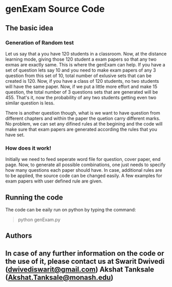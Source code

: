 # genExam Source Code
## The basic idea
### Generation of Random test

Let us say that a you have 120 students in a classroom. Now, at the distance learning mode, giving those 120 student a exam papers so that any two exmas are exactly same. This is where the genExam can help. If you have a set of question lets say 10 and you need to make exam papers of any 3 question from this set of 10, total number of exlusive sets that can be created is 120. Now, if you have a class of 120 students, no two students will have the same paper. Now, if we put a little more effort and make 15 question, the total number of 3 questions sets that are generated will be 455. That's it, now the probability of any two students getting even two similar question is less. 

There is another question though, what is we want to have question from different chapters and within the paper the quetion carry different marks. No problem, we can set any difined rules at the begining and the code will make sure that exam papers are generated according the rules that you have set.

### How does it work!

Initially we need to feed seperate word file for question, cover paper, end page. Now, to generate all possible combinations, one just needs to specify how many questions each paper should have. In case, additional rules are to be applied, the source code can be changed easily. A few examples for exam papers with user defined rule are given.

## Running the code

The code can be eaily run on python by typing the command:
> python genExam.py

## Authors

In case of any further information on the code or the use of it, please contact us at
Swarit Dwivedi (dwivediswarit@gmail.com)
Akshat Tanksale (Akshat.Tanksale@monash.edu)
-
